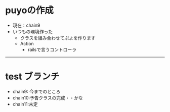 # puyoの作成
* 現在：chain9
* いつもの環境作った
	* クラスを組み合わせてぷよを作ります
	* Action
		* railsで言うコントローラ
---
# test ブランチ
* chain9: 今までのところ
* chain10:予告クラスの完成・・かな
* chain11:未定
